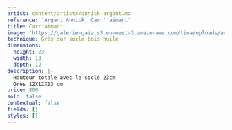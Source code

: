 ```yaml
---
artist: content/artists/annick-argant.md
reference: 'Argant Annick, Carr''aimant'
title: Carr'aimant
image: 'https://galerie-gaia.s3.eu-west-3.amazonaws.com/tina/uploads/argant-annick/gaia -annick argant-carraimantIMG_6647.JPG'
technique: Grès sur socle bois huilé
dimensions:
  height: 23
  width: 13
  depth: 12
description: |-
  Hauteur totale avec le socle 23cm  
  Grès 12X12X13 cm 
price: 800
sold: false
contextual: false
fields: []
styles: []
---
```


